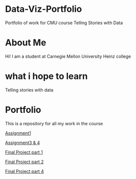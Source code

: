 # Data-Viz-Portfolio
Portfolio of work for CMU course Telling Stories with Data

# About Me 
Hi! I am a student at Carnegie Mellon University Heinz college

# what i hope to learn
Telling stories with data

# Portfolio
This is a repository for all my work in the course 

[Assignment1](/dataviz2.md)


[Assignment3 & 4](/Protein_Costs.md)

[Final Project part 1](/final_project_TanayParikh.md)

[Final Project part 2 ](/FinalProjectPART2.md)

[Final Project part 4 ](/FinalProject_Part3.md)
